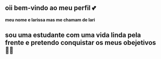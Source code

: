 ## oii bem-vindo ao meu perfil 💕

**meu nome e larissa mas me chamam de lari**

## sou uma estudante com uma vida linda pela frente e pretendo conquistar os meus obejetivos 💜💋
